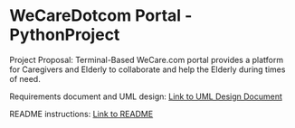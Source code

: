 # WeCareDotcom Portal - PythonProject

Project Proposal: 
Terminal-Based WeCare.com portal provides a platform for Caregivers and Elderly to collaborate and help the
Elderly during times of need.

Requirements document and UML design:
[Link to UML Design Document](https://drive.google.com/file/d/0B001FQ0BkWWqaURhb2xiZS0xWkk/view?usp=sharing)

README instructions: 
[Link to README](https://drive.google.com/folderview?id=0B3350vBZKa7MaUJTaUdzWFlCUkU&usp=sharing)

